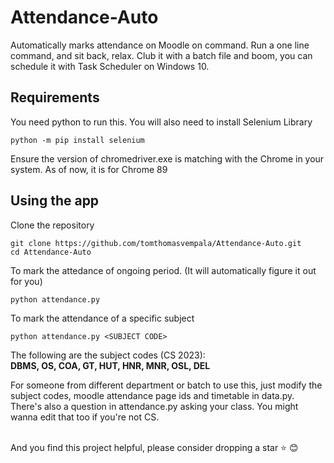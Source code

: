 # Attendance-Auto
Automatically marks attendance on Moodle on command. Run a one line command, and sit back, relax.
Club it with a batch file and boom, you can schedule it with Task Scheduler on Windows 10.

## Requirements
You need python to run this.
You will also need to install Selenium Library

```
python -m pip install selenium
```
Ensure the version of chromedriver.exe is matching with the Chrome in your system. As of now, it is for Chrome 89

## Using the app
Clone the repository
```
git clone https://github.com/tomthomasvempala/Attendance-Auto.git
cd Attendance-Auto
```

To mark the attedance of ongoing period. (It will automatically figure it out for you)
```
python attendance.py
```

To mark the attendance of a specific subject
```
python attendance.py <SUBJECT CODE>
```
The following are the subject codes (CS 2023): </br>
<strong>DBMS, OS, COA, GT, HUT, HNR, MNR, OSL, DEL</strong>
</br>


For someone from different department or batch to use this, just modify the subject codes, moodle attendance page ids and timetable in data.py.
</br>
There's also a question in attendance.py asking your class. You might wanna edit that too if you're not CS. 

</br>
And you find this project helpful, please consider dropping a star ⭐ 😊
